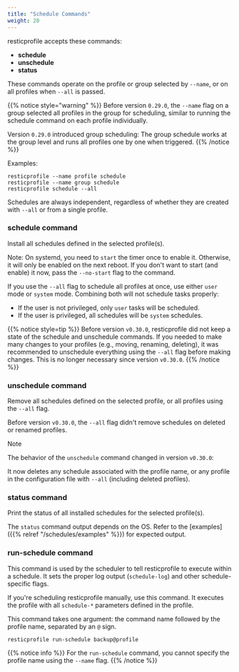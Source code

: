 ```yaml
---
title: "Schedule Commands"
weight: 20
---
```



resticprofile accepts these commands:
- **schedule**
- **unschedule**
- **status**

These commands operate on the profile or group selected by `--name`, or on all profiles when `--all` is passed.

{{% notice style="warning" %}}
Before version `0.29.0`, the `--name` flag on a group selected all profiles in the group for scheduling, similar to running the schedule command on each profile individually.

Version `0.29.0` introduced group scheduling: The group schedule works at the group level and runs all profiles one by one when triggered.
{{% /notice %}}


Examples:
```shell
resticprofile --name profile schedule 
resticprofile --name group schedule 
resticprofile schedule --all 
```

Schedules are always independent, regardless of whether they are created with `--all` or from a single profile.

### schedule command

Install all schedules defined in the selected profile(s).

Note: On systemd, you need to `start` the timer once to enable it. Otherwise, it will only be enabled on the next reboot. If you don't want to start (and enable) it now, pass the `--no-start` flag to the command.

If you use the `--all` flag to schedule all profiles at once, use either `user` mode or `system` mode. Combining both will not schedule tasks properly:
- If the user is not privileged, only `user` tasks will be scheduled.
- If the user is privileged, all schedules will be `system` schedules.

{{% notice style=tip %}}
Before version `v0.30.0`, resticprofile did not keep a state of the schedule and unschedule commands. If you needed to make many changes to your profiles (e.g., moving, renaming, deleting), it was recommended to unschedule everything using the `--all` flag before making changes. This is no longer necessary since version `v0.30.0`.
{{% /notice %}}

### unschedule command

Remove all schedules defined on the selected profile, or all profiles using the `--all` flag.

Before version `v0.30.0`, the `--all` flag didn't remove schedules on deleted or renamed profiles.

> [!NOTE]
> The behavior of the `unschedule` command changed in version `v0.30.0`:
>
> It now deletes any schedule associated with the profile name, or any profile in the configuration file with `--all` (including deleted profiles).

### status command

Print the status of all installed schedules for the selected profile(s).

The `status` command output depends on the OS. Refer to the [examples]({{% relref "/schedules/examples" %}}) for expected output.

### run-schedule command


This command is used by the scheduler to tell resticprofile to execute within a schedule. It sets the proper log output (`schedule-log`) and other schedule-specific flags.

If you're scheduling resticprofile manually, use this command. It executes the profile with all `schedule-*` parameters defined in the profile.

This command takes one argument: the command name followed by the profile name, separated by an `@` sign.

```shell
resticprofile run-schedule backup@profile
```

{{% notice info %}}
For the `run-schedule` command, you cannot specify the profile name using the `--name` flag.
{{% /notice %}}